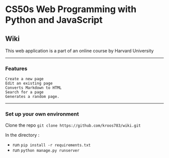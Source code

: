# CS50s Web Programming with Python and JavaScript
## Wiki
This web application is a part of an online course by Harvard University

---

### Features

    Create a new page
    Edit an existing page
    Converts Markdown to HTML
    Search for a page
    Generates a random page.

---

### Set up your own environment

Clone the repo ```git clone https://github.com/kroos783/wiki.git```

In the directory : 
- run ```pip install -r requirements.txt```
- run ```python manage.py runserver```
